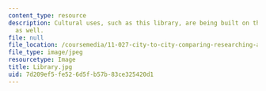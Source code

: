 ```yaml
---
content_type: resource
description: Cultural uses, such as this library, are being built on the waterfront
  as well.
file: null
file_location: /coursemedia/11-027-city-to-city-comparing-researching-and-writing-about-cities-spring-2006/7d209ef5fe526d5fb57b83ce325420d1_Library.jpg
file_type: image/jpeg
resourcetype: Image
title: Library.jpg
uid: 7d209ef5-fe52-6d5f-b57b-83ce325420d1
---
```

